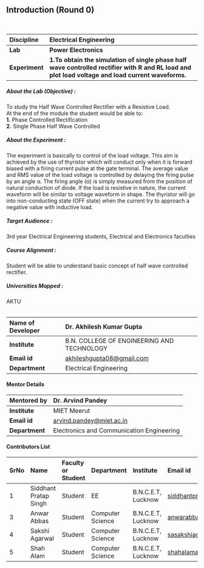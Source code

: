 ## Introduction (Round 0)

<br>

<b>Discipline | <b>Electrical Engineering
:--|:--|
<b> Lab | <b> Power Electronics
<b> Experiment|     <b>1.To obtain the simulation of single phase half wave controlled rectifier with R and RL load and plot load voltage and load current waveforms.

<h5> About the Lab (Objective) :
</h5>To study the Half Wave Controlled Rectifier with a Resistive Load.<br>
 At the end of the module the student would be able to:<br>
<b>1.</b> Phase Controlled Rectification<br>
<b>2.</b> Single Phase Half Wave Controlled <br>




<p style='text-align: justify;'><h5> About the Experiment : </h5>
The experiment is basically to control of the load voltage. This aim is achieved by the use of thyristor which will conduct only when it is forward biased with a firing current pulse at the gate terminal. The average value and RMS value of the load voltage is controlled by delaying the firing pulse by an angle α. The firing angle (α) is simply measured from the position of natural conduction of diode. If the load is resistive in nature, the current waveform will be similar to voltage waveform in shape. The thyristor will go into non-conducting state (OFF state) when the current try to approach a negative value with inductive load.</p>





<h5> Target Audience : </h5>
 3rd year Electrical Engineering students, Electrical and Electronics faculties

<h5> Course Alignment : </h5>

Student will be able to understand basic concept of half wave controlled rectifier.

<h5> Universities Mapped : </h5>
AKTU
<br>
<br>



<b>Name of Developer |</b>Dr. Akhilesh Kumar Gupta 
:--|:--|
<b> Institute | </b> B.N. COLLEGE OF ENGINEERING AND TECHNOLOGY
<b> Email id|     </b>akhileshgupta08@gmail.com 
<b> Department | Electrical Engineering
#### Mentor Details

<b>Mentored by | </b> Dr. Arvind Pandey
:--|:--|
<b> Institute | </b> MIET Meerut
<b> Email id|     </b> arvind.pandey@miet.ac.in
<b> Department | Electronics and Communication Engineering
#### Contributors List

SrNo | Name | Faculty or Student | Department| Institute | Email id
:--|:--|:--|:--|:--|:--|
1 |Siddhant Pratap Singh | Student | EE | B.N.C.E.T, Lucknow |siddhantpratapsingh46@gmail.com
3 | Anwar Abbas | Student | Computer Science | B.N.C.E.T, Lucknow |anwarabbas660@gmail.com
4 | Sakshi Agarwal | Student | Computer Science | B.N.C.E.T, Lucknow |sasakshiagarwal369@gmail.com
5 |Shah Alam  | Student | Computer Science | B.N.C.E.T, Lucknow |shahalama44@gmail.com


<br>
